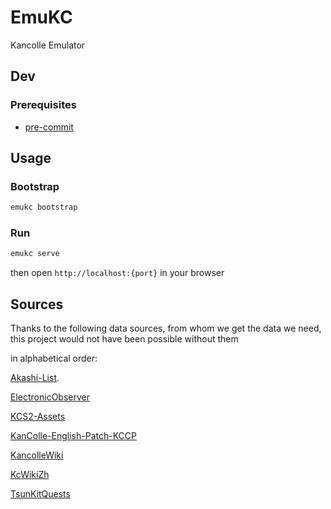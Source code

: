 # EmuKC

Kancolle Emulator

## Dev

### Prerequisites

- [pre-commit](https://pre-commit.com/)

## Usage

### Bootstrap

```bash
emukc bootstrap
```

### Run

```bash
emukc serve
```

then open `http://localhost:{port}` in your browser

## Sources

Thanks to the following data sources, from whom we get the data we need, this project would not have been possible without them

in alphabetical order:

[Akashi-List](https://github.com/yukikuri/akashi-list).

[ElectronicObserver](https://github.com/andanteyk/ElectronicObserver)

[KCS2-Assets](https://github.com/sinsinpub/kcs2-assets)

[KanColle-English-Patch-KCCP](https://github.com/Oradimi/KanColle-English-Patch-KCCP)

[KancolleWiki](https://en.kancollewiki.net/Quests)

[KcWikiZh](https://github.com/kcwikizh)

[TsunKitQuests](https://github.com/planetarian/TsunKitQuests/tree/main)
